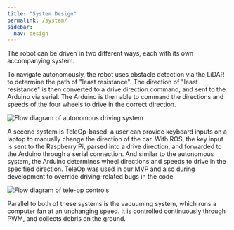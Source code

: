 ```yaml
---
title: "System Design"
permalink: /system/
sidebar:
  nav: design
---
```


The robot can be driven in two different ways, each with its own accompanying system.

To navigate autonomously, the robot uses obstacle detection via the LiDAR to determine the path of "least resistance". The direction of "least resistance" is then converted to a drive direction command, and sent to the Arduino via serial. The Arduino is then able to command the directions and speeds of the four wheels to drive in the correct direction.

<img src="{{ site.baseurl }}/assets/images/power_dist.png" alt="Flow diagram of autonomous driving system" style="
  display: block;
  "
/>

A second system is TeleOp-based: a user can provide keyboard inputs on a laptop to manually change the direction of the car. With ROS, the key input is sent to the Raspberry Pi, parsed into a drive direction, and forwarded to the Arduino through a serial connection. And similar to the autonomous system, the Arduino determines wheel directions and speeds to drive in the specified direction. TeleOp was used in our MVP and also during development to override driving-related bugs in the code.

<img src="{{ site.baseurl }}/assets/images/teleop_diagram.png" alt="Flow diagram of tele-op controls" style="
  display: block;
  "
/>

Parallel to both of these systems is the vacuuming system, which runs a computer fan at an unchanging speed. It is controlled continuously through PWM, and collects debris on the ground.


